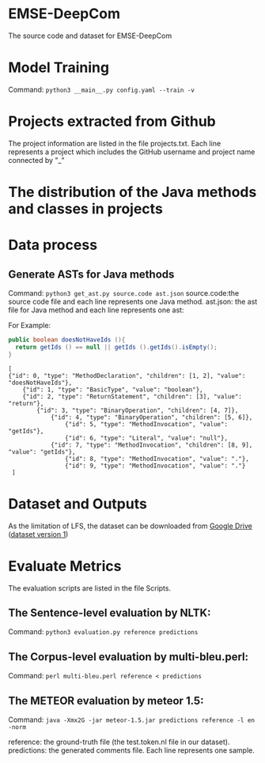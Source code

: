 # EMSE-DeepCom
The source code and dataset for EMSE-DeepCom

# Model Training
Command: `python3 __main__.py config.yaml --train -v`

# Projects extracted from Github
The project information are listed in the file projects.txt. 
Each line represents a project which includes the GitHub username and project name connected by "_" 

# The distribution of the Java methods and classes in projects


# Data process
## Generate ASTs for Java methods
Command: `python3 get_ast.py source.code ast.json`
source.code:the source code file and each line represents one Java method.
ast.json: the ast file for Java method and each line represents one ast:

For Example:
```Java
public boolean doesNotHaveIds (){ 
  return getIds () == null || getIds ().getIds().isEmpty(); 
}
```
```
[
{"id": 0, "type": "MethodDeclaration", "children": [1, 2], "value": "doesNotHaveIds"}, 
    {"id": 1, "type": "BasicType", "value": "boolean"}, 
    {"id": 2, "type": "ReturnStatement", "children": [3], "value": "return"}, 
        {"id": 3, "type": "BinaryOperation", "children": [4, 7]}, 
            {"id": 4, "type": "BinaryOperation", "children": [5, 6]}, 
                {"id": 5, "type": "MethodInvocation", "value": "getIds"}, 
                {"id": 6, "type": "Literal", "value": "null"}, 
            {"id": 7, "type": "MethodInvocation", "children": [8, 9], "value": "getIds"}, 
                {"id": 8, "type": "MethodInvocation", "value": "."}, 
                {"id": 9, "type": "MethodInvocation", "value": "."}
 ]
```

# Dataset and Outputs
As the limitation of LFS, the dataset can be downloaded from [Google Drive](https://drive.google.com/open?id=1xVhYZjH216aEknDnuLGX0Lnv7KHfHHYp)
([dataset version 1](https://drive.google.com/open?id=1Ou9fRsWEKFqH-BvbGOo6mh88XfxZXX7X))

# Evaluate Metrics
The evaluation scripts are listed in the file Scripts.
## The Sentence-level evaluation by NLTK:
Command: `python3 evaluation.py reference predictions`

## The Corpus-level evaluation by multi-bleu.perl:
Command: `perl multi-bleu.perl reference < predictions` 

## The METEOR evaluation by meteor 1.5:
Command: `java -Xmx2G -jar meteor-1.5.jar predictions reference -l en -norm`

reference: the ground-truth file (the test.token.nl file in our dataset).
predictions: the generated comments file.
Each line represents one sample.

